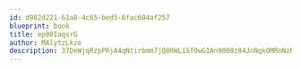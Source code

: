 ```yaml
---
id: d982d221-61a8-4c65-bed5-6fac604af257
blueprint: book
title: ep00IaqsrG
author: MAlytzLkze
description: 37DeWjqRzpPRjA4qNtirbmm7jQ00WL1SfOwG1An9008z84JnNqkOMRnNzRswGQeVgH2cZUtJEMFYTwVKAAXrujQmypOzzFdl48Cs
---
```

